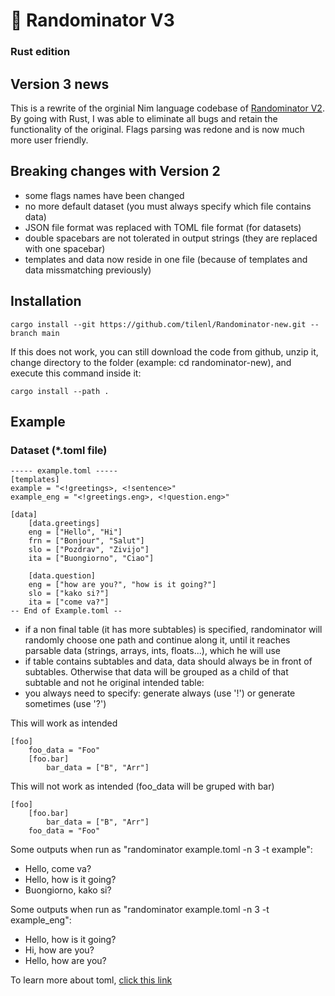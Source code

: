 # 🤖 Randominator V3
### Rust edition

## Version 3 news
This is a rewrite of the orginial Nim language codebase of [Randominator V2](https://github.com/tilenl/Randominator).
By going with Rust, I was able to eliminate all bugs and retain the functionality of the original.
Flags parsing was redone and is now much more user friendly.

## Breaking changes with Version 2
 - some flags names have been changed
 - no more default dataset (you must always specify which file contains data)
 - JSON file format was replaced with TOML file format (for datasets)
 - double spacebars are not tolerated in output strings (they are replaced with one spacebar)
 - templates and data now reside in one file (because of templates and data missmatching previously)

## Installation
    cargo install --git https://github.com/tilenl/Randominator-new.git --branch main

If this does not work, you can still download the code from github, unzip it, change directory to the folder (example: cd randominator-new), and execute this command inside it:

    cargo install --path .

## Example

### Dataset (*.toml file)
    ----- example.toml -----
    [templates]
    example = "<!greetings>, <!sentence>"
    example_eng = "<!greetings.eng>, <!question.eng>"

    [data]
        [data.greetings]
        eng = ["Hello", "Hi"]
        frn = ["Bonjour", "Salut"]
        slo = ["Pozdrav", "Zivijo"]
        ita = ["Buongiorno", "Ciao"]

        [data.question]
        eng = ["how are you?", "how is it going?"]
        slo = ["kako si?"]
        ita = ["come va?"]
    -- End of Example.toml --
 - if a non final table (it has more subtables) is specified, randominator will randomly choose one path and continue along it, until it reaches parsable data (strings, arrays, ints, floats...), which he will use
 - if table contains subtables and data, data should always be in front of subtables. Otherwise that data will be grouped as a child of that subtable and not he original intended table:
 - you always need to specify: generate always (use '!') or generate sometimes (use '?')
 
This will work as intended

    [foo]                              
        foo_data = "Foo"            
        [foo.bar]                       
            bar_data = ["B", "Arr"]  
 
This will not work as intended (foo_data will be gruped with bar)

    [foo]                              
        [foo.bar]                       
            bar_data = ["B", "Arr"]  
        foo_data = "Foo"            

Some outputs when run as "randominator example.toml -n 3 -t example":

 - Hello, come va?
 - Hello, how is it going?
 - Buongiorno, kako si?

Some outputs when run as "randominator example.toml -n 3 -t example_eng":

 - Hello, how is it going?
 - Hi, how are you?
 - Hello, how are you?


To learn more about toml, [click this link](https://learnxinyminutes.com/docs/toml/)
